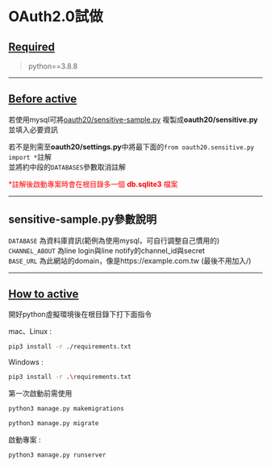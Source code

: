 # OAuth2.0試做 #

## [Required](https://github.com/jimlin1111/oauth2.0_test#Required) ##
> python==3.8.8
---------------
## [Before active](https://github.com/jimlin1111/oauth2.0_test#before-active) ##
若使用mysql可將[oauth20/sensitive-sample.py](https://github.com/jimlin1111/oauth2.0_test/blob/master/oauth20/sensitive-sample.py)
複製成**oauth20/sensitive.py**並填入必要資訊  

若不是則需至**oauth20/settings.py**中將最下面的`from oauth20.sensitive.py import *`註解  
並將約中段的`DATABASES`參數取消註解

<font color=#FF0000>*註解後啟動專案時會在根目錄多一個 **db.sqlite3** 檔案</font>

----------
## sensitive-sample.py參數說明 ##  

`DATABASE` 為資料庫資訊(範例為使用mysql，可自行調整自己慣用的)  
`CHANNEL_ABOUT` 為line login與line notify的channel_id與secret  
`BASE_URL` 為此網站的domain，像是https://example.com.tw (最後不用加入/)  

----------

## [How to active](https://github.com/jimlin1111/oauth2.0_test#how-to-active) ##
開好python虛擬環境後在根目錄下打下面指令  

mac、Linux :
```bash
pip3 install -r ./requirements.txt
```

Windows :
```bash
pip3 install -r .\requirements.txt
```

第一次啟動前需使用
```bash
python3 manage.py makemigrations
```
```bash
python3 manage.py migrate
```

啟動專案 :

```bash
python3 manage.py runserver
```
